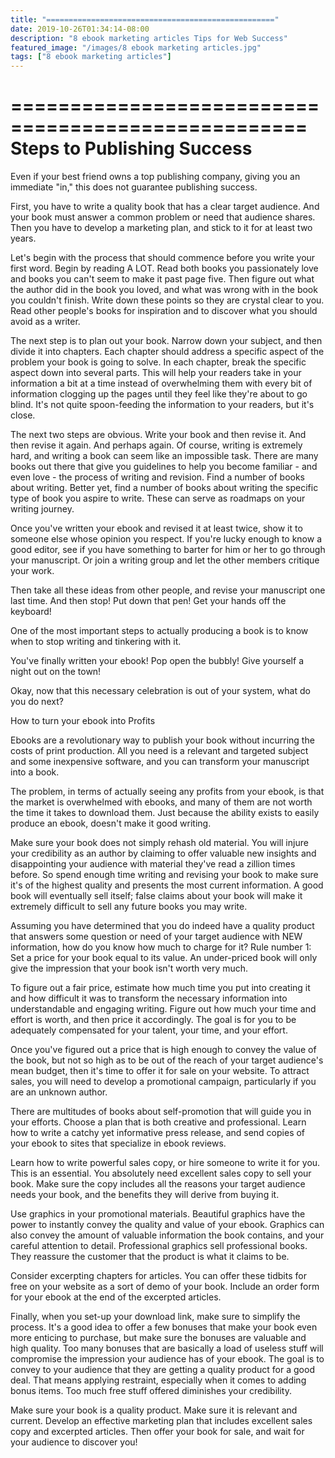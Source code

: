 ```yaml
---
title: "==================================================="
date: 2019-10-26T01:34:14-08:00
description: "8 ebook marketing articles Tips for Web Success"
featured_image: "/images/8 ebook marketing articles.jpg"
tags: ["8 ebook marketing articles"]
---
```


===================================================
Steps to Publishing Success
===================================================

Even if your best friend owns a top publishing
company, giving you an immediate "in," this does not
guarantee publishing success.

First, you have to write a quality book that has a
clear target audience. And your book must answer a
common problem or need that audience shares. Then you
have to develop a marketing plan, and stick to it for
at least two years.

Let's begin with the process that should commence
before you write your first word. Begin by reading A
LOT. Read both books you passionately love and books
you can't seem to make it past page five. Then figure
out what the author did in the book you loved, and
what was wrong with in the book you couldn't finish.
Write down these points so they are crystal clear to
you. Read other people's books for inspiration and to
discover what you should avoid as a writer.

The next step is to plan out your book. Narrow down
your subject, and then divide it into chapters. Each
chapter should address a specific aspect of the
problem your book is going to solve. In each chapter,
break the specific aspect down into several parts.
This will help your readers take in your information a
bit at a time instead of overwhelming them with every
bit of information clogging up the pages until they
feel like they're about to go blind. It's not quite
spoon-feeding the information to your readers, but
it's close.

The next two steps are obvious. Write your book and
then revise it. And then revise it again. And perhaps
again. Of course, writing is extremely hard, and
writing a book can seem like an impossible task. There
are many books out there that give you guidelines to
help you become familiar - and even love - the process
of writing and revision. Find a number of books about
writing. Better yet, find a number of books about
writing the specific type of book you aspire to write.
These can serve as roadmaps on your writing journey.

Once you've written your ebook and revised it at least
twice, show it to someone else whose opinion you
respect. If you're lucky enough to know a good editor,
see if you have something to barter for him or her to
go through your manuscript. Or join a writing group
and let the other members critique your work.

Then take all these ideas from other people, and
revise your manuscript one last time. And then stop!
Put down that pen! Get your hands off the keyboard!

One of the most important steps to actually producing
a book is to know when to stop writing and tinkering
with it.

You've finally written your ebook! Pop open the
bubbly! Give yourself a night out on the town!

Okay, now that this necessary celebration is out of
your system, what do you do next?

How to turn your ebook into Profits

Ebooks are a revolutionary way to publish your book
without incurring the costs of print production. All
you need is a relevant and targeted subject and some
inexpensive software, and you can transform your
manuscript into a book.

The problem, in terms of actually seeing any profits
from your ebook, is that the market is overwhelmed
with ebooks, and many of them are not worth the time
it takes to download them. Just because the ability
exists to easily produce an ebook, doesn't make it
good writing.

Make sure your book does not simply rehash old
material. You will injure your credibility as an
author by claiming to offer valuable new insights and
disappointing your audience with material they've read
a zillion times before. So spend enough time writing
and revising your book to make sure it's of the
highest quality and presents the most current
information. A good book will eventually sell itself;
false claims about your book will make it extremely
difficult to sell any future books you may write.

Assuming you have determined that you do indeed have a
quality product that answers some question or need of
your target audience with NEW information, how do you
know how much to charge for it? Rule number 1: Set a
price for your book equal to its value. An
under-priced book will only give the impression that
your book isn't worth very much.

To figure out a fair price, estimate how much time you
put into creating it and how difficult it was to
transform the necessary information into
understandable and engaging writing. Figure out how
much your time and effort is worth, and then price it
accordingly. The goal is for you to be adequately
compensated for your talent, your time, and your
effort.

Once you've figured out a price that is high enough to
convey the value of the book, but not so high as to be
out of the reach of your target audience's mean
budget, then it's time to offer it for sale on your
website. To attract sales, you will need to develop a
promotional campaign, particularly if you are an
unknown author.

There are multitudes of books about self-promotion
that will guide you in your efforts. Choose a plan
that is both creative and professional. Learn how to
write a catchy yet informative press release, and send
copies of your ebook to sites that specialize in ebook
reviews.

Learn how to write powerful sales copy, or hire
someone to write it for you. This is an essential. You
absolutely need excellent sales copy to sell your
book. Make sure the copy includes all the reasons your
target audience needs your book, and the benefits they
will derive from buying it.

Use graphics in your promotional materials. Beautiful
graphics have the power to instantly convey the
quality and value of your ebook. Graphics can also
convey the amount of valuable information the book
contains, and your careful attention to detail.
Professional graphics sell professional books. They
reassure the customer that the product is what it
claims to be.

Consider excerpting chapters for articles. You can
offer these tidbits for free on your website as a sort
of demo of your book. Include an order form for your
ebook at the end of the excerpted articles.

Finally, when you set-up your download link, make sure
to simplify the process. It's a good idea to offer a
few bonuses that make your book even more enticing to
purchase, but make sure the bonuses are valuable and
high quality. Too many bonuses that are basically a
load of useless stuff will compromise the impression
your audience has of your ebook. The goal is to convey
to your audience that they are getting a quality
product for a good deal. That means applying
restraint, especially when it comes to adding bonus
items. Too much free stuff offered diminishes your
credibility.

Make sure your book is a quality product. Make sure it
is relevant and current. Develop an effective
marketing plan that includes excellent sales copy and
excerpted articles. Then offer your book for sale, and
wait for your audience to discover you!

